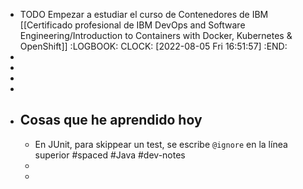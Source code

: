 - TODO Empezar a estudiar el curso de Contenedores de IBM [[Certificado profesional de IBM DevOps and Software Engineering/Introduction to Containers with Docker, Kubernetes & OpenShift]]
  :LOGBOOK:
  CLOCK: [2022-08-05 Fri 16:51:57]
  :END:
-
-
-
-
- ## Cosas que he aprendido hoy
	- En JUnit, para skippear un test, se escribe `@ignore` en la línea superior #spaced #Java #dev-notes
	-
	-